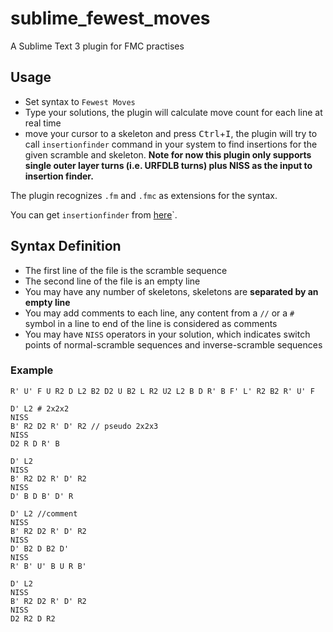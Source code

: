 # sublime_fewest_moves
A Sublime Text 3 plugin for FMC practises

## Usage

 - Set syntax to `Fewest Moves`
 - Type your solutions, the plugin will calculate move count for each line at real time
 - move your cursor to a skeleton and press <kbd>Ctrl</kbd>+<kbd>I</kbd>, the plugin will try to call `insertionfinder` command in your system to find insertions for the given scramble and skeleton. **Note for now this plugin only supports single outer layer turns (i.e. URFDLB turns) plus NISS as the input to insertion finder.**

The plugin recognizes `.fm` and `.fmc` as extensions for the syntax.

You can get `insertionfinder` from [here](https://github.com/xuanyan0x7c7/insertionfinder.git)`.

## Syntax Definition

 - The first line of the file is the scramble sequence
 - The second line of the file is an empty line
 - You may have any number of skeletons, skeletons are **separated by an empty line**
 - You may add comments to each line, any content from a `//` or a `#` symbol in a line to end of the line is considered as comments
 - You may have `NISS` operators in your solution, which indicates switch points of normal-scramble sequences and inverse-scramble sequences

### Example

```
R' U' F U R2 D L2 B2 D2 U B2 L R2 U2 L2 B D R' B F' L' R2 B2 R' U' F

D' L2 # 2x2x2
NISS
B' R2 D2 R' D' R2 // pseudo 2x2x3
NISS
D2 R D R' B

D' L2
NISS
B' R2 D2 R' D' R2
NISS
D' B D B' D' R

D' L2 //comment
NISS
B' R2 D2 R' D' R2
NISS
D' B2 D B2 D'
NISS
R' B' U' B U R B'

D' L2
NISS
B' R2 D2 R' D' R2
NISS
D2 R2 D R2
```
